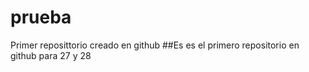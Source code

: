 # prueba
Primer reposittorio creado en github
##Es es el primero repositorio en github para 27 y 28
